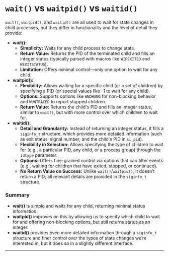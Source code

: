 # `wait()` vs `waitpid()` vs `waitid()`

`wait()`, `waitpid()`, and `waitid()` are all used to wait for state changes in child processes, but they differ in functionality and the level of detail they provide:

- **wait():**
  - **Simplicity:** Waits for any child process to change state.
  - **Return Value:** Returns the PID of the terminated child and fills an integer status (typically parsed with macros like `WIFEXITED` and `WEXITSTATUS`).
  - **Limitation:** Offers minimal control—only one option to wait for any child.
- **waitpid():**
  - **Flexibility:** Allows waiting for a specific child (or a set of children) by specifying a PID (or special values like -1 to wait for any child).
  - **Options:** Supports options like `WNOHANG` for non-blocking behavior and `WUNTRACED` to report stopped children.
  - **Return Value:** Returns the child's PID and fills an integer status, similar to `wait()`, but with more control over which children to wait for.
- **waitid():**
  - **Detail and Granularity:** Instead of returning an integer status, it fills a `siginfo_t` structure, which provides more detailed information (such as exit status, signal number, and the child's PID in `si_pid`).
  - **Flexibility in Selection:** Allows specifying the type of children to wait for (e.g., a particular PID, any child, or a process group) through the `idtype` parameter.
  - **Options:** Offers fine-grained control via options that can filter events (e.g., waiting for children that have exited, stopped, or continued).
  - **No Return Value on Success:** Unlike `wait()`/`waitpid()`, it doesn’t return a PID; all relevant details are provided in the `siginfo_t` structure.

### Summary

- **wait()** is simple and waits for any child, returning minimal status information.
- **waitpid()** improves on this by allowing us to specify which child to wait for and offering non-blocking options, but still returns status as an integer.
- **waitid()** provides even more detailed information through a `siginfo_t` structure and finer control over the types of state changes we’re interested in, but it does so in a slightly different interface.

---